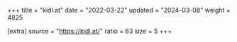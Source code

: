 +++
title = "kidl.at"
date = "2022-03-22"
updated = "2024-03-08"
weight = 4825

[extra]
source = "https://kidl.at/"
ratio = 63
size = 5
+++
